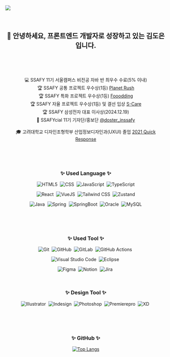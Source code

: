 <img src="https://capsule-render.vercel.app/api?type=venom&color=9EABFF&height=300&section=header&text=Hello%20%20I'm%20%20DOEUN%20&fontSize=90" />
<br>
<br>
<br>

<h2 align="center">
  🙌 안녕하세요, 프론트엔드 개발자로 성장하고 있는 김도은입니다.
</h2>

<br>
<br>
<br>

<div align="center">
  
  💻 SSAFY 11기 서울캠퍼스 비전공 자바 반 최우수 수료(5% 이내) <br>
  🏆 SSAFY 공통 프로젝트 우수상(1등) <a href="https://github.com/planetrush/planetrush">Planet Rush</a> <br>
  🏆 SSAFY 특화 프로젝트 우수상(1등) <a href="https://github.com/Fooodding/Fooodding">Fooodding</a>  <br>
  🏆 SSAFY 자율 프로젝트 우수상(1등) 및 결선 입상 <a href="https://github.com/ide05484/s-care">S-Care</a> <br>
  🏆 SSAFY 삼성전자 대표 이사상(2024.12.19) <br>
  🎈 SSAFYcial 11기 기자단/홍보단 <a href="https://www.instagram.com/doster_inssafy/">@doster_inssafy</a> <br>
  <br>
  🎓 고려대학교 디자인조형학부 산업정보디자인과(UXUI) 졸업 <a href="http://kiid.korea.ac.kr/2021/">2021 Quick Response</a>  <br>

</div>

<br>
<br>
<br>

<h3 align="center">
  <b>✨  Used Language  ✨</b>
</h3>

<div align="center">
  <div align="center">
  
![HTML5](https://img.shields.io/badge/HTML5-E34F26?style=for-the-badge&logo=HTML5&logoColor=white)&nbsp;
![CSS](https://img.shields.io/badge/CSS3-1572B6?style=for-the-badge&logo=TypeScript&logoColor=white)&nbsp;
![JavaScript](https://img.shields.io/badge/JavaScript-F7DF1E?style=for-the-badge&logo=JavaScript&logoColor=black)&nbsp;
![TypeScript](https://img.shields.io/badge/TypeScript-3178C6?style=for-the-badge&logo=TypeScript&logoColor=white)

![React](https://img.shields.io/badge/React-61DAFB?style=for-the-badge&logo=React&logoColor=black)&nbsp;
![VueJS](https://img.shields.io/badge/Vue.js-4FC08D?style=for-the-badge&logo=Vue.js&logoColor=white)&nbsp;
![Tailwind CSS](https://img.shields.io/badge/tailwindcss-06B6D4?style=for-the-badge&logo=tailwindcss&logoColor=white)&nbsp;
![Zustand](https://img.shields.io/badge/zustand-433E38?style=for-the-badge&logo=zustand&logoColor=white)

![Java](https://img.shields.io/badge/java-%23ED8B00.svg?style=for-the-badge&logo=openjdk&logoColor=white)&nbsp;
![Spring](https://img.shields.io/badge/spring-%236DB33F.svg?style=for-the-badge&logo=spring&logoColor=white)&nbsp;
![SpringBoot](https://img.shields.io/badge/Spring%20Boot-%236DB33F.svg?style=for-the-badge&logo=SpringBoot&logoColor=white)&nbsp;
![Oracle](https://img.shields.io/badge/Oracle-F80000?style=for-the-badge&logo=oracle&logoColor=white)&nbsp;
![MySQL](https://img.shields.io/badge/mysql-%2300f.svg?style=for-the-badge&logo=mysql&logoColor=white)      

</div>
</div>


<br>
<br>
<br>

<h3 align="center">
  <b>✨  Used Tool  ✨</b>
</h3>

<div align="center">
  
![Git](https://img.shields.io/badge/git-%23F05033.svg?style=for-the-badge&logo=git&logoColor=white)&nbsp;
![GitHub](https://img.shields.io/badge/github-%23121011.svg?style=for-the-badge&logo=github&logoColor=white)&nbsp;
![GitLab](https://img.shields.io/badge/gitlab-%23181717.svg?style=for-the-badge&logo=gitlab&logoColor=white)&nbsp;
![GitHub Actions](https://img.shields.io/badge/github%20actions-%232671E5.svg?style=for-the-badge&logo=githubactions&logoColor=white)&nbsp;

![Visual Studio Code](https://img.shields.io/badge/Visual%20Studio%20Code-0078d7.svg?style=for-the-badge&logo=visual-studio-code&logoColor=white)&nbsp;
![Eclipse](https://img.shields.io/badge/Eclipse-FE7A16.svg?style=for-the-badge&logo=Eclipse&logoColor=white)&nbsp;

![Figma](https://img.shields.io/badge/figma-%23F24E1E.svg?style=for-the-badge&logo=figma&logoColor=white)&nbsp;
![Notion](https://img.shields.io/badge/Notion-%23000000.svg?style=for-the-badge&logo=notion&logoColor=white)&nbsp;
![Jira](https://img.shields.io/badge/jira-%230A0FFF.svg?style=for-the-badge&logo=jira&logoColor=white)&nbsp;

<br>

<h3 align="center">
  <b>✨  Design Tool  ✨</b>
</h3>

![Illustrator](https://img.shields.io/badge/adobeillustrator-%23FF9A00.svg?style=for-the-badge&logo=adobeillustrator&logoColor=white)&nbsp;
![Indesign](https://img.shields.io/badge/adobeindesign-%23FF3366.svg?style=for-the-badge&logo=adobeindesign&logoColor=white)&nbsp;
![Photoshop](https://img.shields.io/badge/adobephotoshop-%2331A8FF.svg?style=for-the-badge&logo=adobephotoshop&logoColor=white)&nbsp;
![Premierepro](https://img.shields.io/badge/adobepremierepro-%239999FF.svg?style=for-the-badge&logo=adobepremierepro&logoColor=white)&nbsp;
![XD](https://img.shields.io/badge/adobexd-%23FF61F6.svg?style=for-the-badge&logo=adobexd&logoColor=white)&nbsp;

</div>

<br>
<br>
<br>

<h3 align="center">
  <b>✨  GitHub  ✨</b>
</h3>

<div align="center">
  
  [![Top Langs](https://github-readme-stats.vercel.app/api/top-langs/?username=ide05484&layout=compact&langs_count=6&hide=jupyter%20notebook)](https://github.com/anuraghazra/github-readme-stats)

</div>
